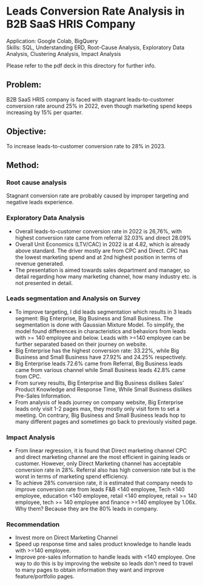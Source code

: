 # **Leads Conversion Rate Analysis in B2B SaaS HRIS Company**
Application: Google Colab, BigQuery\
Skills: SQL, Understanding ERD, Root-Cause Analysis, Exploratory Data Analysis, Clustering Analysis, Impact Analysis

Please refer to the pdf deck in this directory for further info.

## Problem:
B2B SaaS HRIS company is faced with stagnant leads-to-customer conversion rate around 25% in 2022, even though marketing spend keeps increasing by 15% per quarter.

## Objective:
To increase leads-to-customer conversion rate to 28% in 2023.

## Method:
### Root cause analysis
Stagnant conversion rate are probably caused by improper targeting and negative leads experience.

### Exploratory Data Analysis
- Overall leads-to-customer conversion rate in 2022 is 26,76%, with highest conversion rate came from referral 32.03% and direct 28.09%
- Overall Unit Economics (LTV/CAC) in 2022 is at 4.82, which is already above standard. The driver mostly are from CPC and Direct. CPC has the lowest marketing spend and at 2nd highest position in terms of revenue generated.
- The presentation is aimed towards sales department and manager, so detail regarding how many marketing channel, how many industry etc. is not presented in detail.

### Leads segmentation and Analysis on Survey
- To improve targeting, I did leads segmentation which results in 3 leads segment: Big Enterprise, Big Business and Small Business. The segmentation is done with Gaussian Mixture Model. To simplify, the model found differences in characteristics and behaviors from leads with >= 140 employee and below. Leads with >=140 employee can be further separated based on their journey on website. 
- Big Enterprise has the highest conversion rate: 33.22%, while Big Business and Small Business have 27.92% and 24.25% respectively.
- Big Enterprise leads 72.6% came from Referral, Big Business leads came from various channel while Small Business leads 42.8% came from CPC.
- From survey results, Big Enterprise and Big Business dislikes Sales' Product Knowledge and Response Time, While Small Business dislikes Pre-Sales Information.
- From analysis of leads journey on company website, Big Enterprise leads only visit 1-2 pages max, they mostly only visit form to set a meeting. On contrary, Big Business and Small Business leads hop to many different pages and sometimes go back to previously visited page.

### Impact Analysis
- From linear regression, it is found that Direct marketing channel CPC and direct marketing channel are the most efficient in gaining leads or customer. However, only Direct Marketing channel has acceptable conversion rate in 28%. Referral also has high conversion rate but is the worst in terms of marketing spend efficiency.
- To achieve 28% conversion rate, it is estimated that company needs to improve conversion rate from leads F&B <140 employee, Tech <140 employee, education <140 employee, retail <140 employee, retail >= 140 employee, tech >= 140 employee and finance >=140 employee by 1.06x. Why them? Because they are the 80% leads in company.

### Recommendation
- Invest more on Direct Marketing Channel
- Speed up response time and sales product knowledge to handle leads with >=140 employee.
- Improve pre-sales information to handle leads with <140 employee. One way to do this is by improving the website so leads don't need to travel to many pages to obtain information they want and improve feature/portfolio pages.

